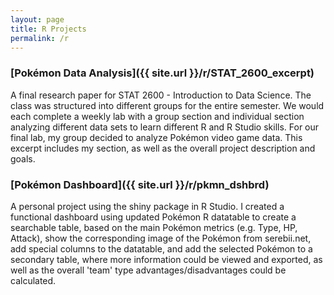 ```yaml
---
layout: page
title: R Projects
permalink: /r
---
```


### [Pokémon Data Analysis]({{ site.url }}/r/STAT_2600_excerpt)
A final research paper for STAT 2600 - Introduction to Data Science. The class was structured into different groups for the entire semester.
We would each complete a weekly lab with a group section and individual section analyzing different data sets to learn different R and R Studio skills.
For our final lab, my group decided to analyze Pokémon video game data. This excerpt includes my section, as well as the overall project description and goals. 

### [Pokémon Dashboard]({{ site.url }}/r/pkmn_dshbrd)
A personal project using the shiny package in R Studio. I created a functional dashboard using updated Pokémon R datatable to create a searchable table, based on the main
Pokémon metrics (e.g. Type, HP, Attack), show the corresponding image of the Pokémon from serebii.net, add special columns to the datatable, and add the selected Pokémon to
a secondary table, where more information could be viewed and exported, as well as the overall 'team' type advantages/disadvantages could be calculated.

